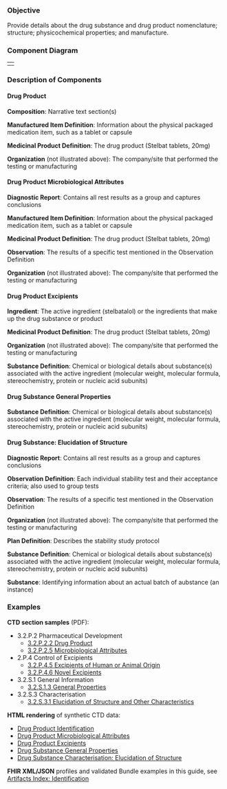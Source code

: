 ### Objective
Provide details about the drug substance and drug product nomenclature; structure; physicochemical properties; and manufacture.

### Component Diagram
<table>
<tr><td> </td></tr>
</table>
 
### Description of Components
#### Drug Product
**Composition**: Narrative text section(s)

**Manufactured Item Definition**: Information about the physical packaged medication item, such as a tablet or capsule

**Medicinal Product Definition**: The drug product (Stelbat tablets, 20mg)

**Organization** (not illustrated above): The company/site that performed the testing or manufacturing

#### Drug Product Microbiological Attributes
**Diagnostic Report**: Contains all rest results as a group and captures conclusions

**Manufactured Item Definition**: Information about the physical packaged medication item, such as a tablet or capsule

**Medicinal Product Definition**: The drug product (Stelbat tablets, 20mg)

**Observation**: The results of a specific test mentioned in the Observation Definition

**Organization** (not illustrated above): The company/site that performed the testing or manufacturing

#### Drug Product Excipients
**Ingredient**: The active ingredient (stelbatalol) or the ingredients that make up the drug substance or product

**Medicinal Product Definition**: The drug product (Stelbat tablets, 20mg)

**Organization** (not illustrated above): The company/site that performed the testing or manufacturing

**Substance Definition**: Chemical or biological details about substance(s) associated with the active ingredient (molecular weight, molecular formula, stereochemistry, protein or nucleic acid subunits) 

#### Drug Substance General Properties
**Substance Definition**: Chemical or biological details about substance(s) associated with the active ingredient (molecular weight, molecular formula, stereochemistry, protein or nucleic acid subunits) 

#### Drug Substance: Elucidation of Structure
**Diagnostic Report**: Contains all rest results as a group and captures conclusions

**Observation Definition**: Each individual stability test and their acceptance criteria; also used to group tests

**Observation**: The results of a specific test mentioned in the Observation Definition

**Organization** (not illustrated above): The company/site that performed the testing or manufacturing

**Plan Definition**: Describes the stability study protocol

**Substance Definition**: Chemical or biological details about substance(s) associated with the active ingredient (molecular weight, molecular formula, stereochemistry, protein or nucleic acid subunits) 

**Substance**: Identifying information about an actual batch of aubstance (an instance)

### Examples
**CTD section samples** (PDF):

- 3.2.P.2 Pharmaceutical Development
  - <a href="https://github.com/HL7/uv-dx-pq/raw/master/input/examples-pdf/3.2.P.2.2_Drug_Product.pdf ">3.2.P.2.2 Drug Product</a>
  - <a href="https://github.com/HL7/uv-dx-pq/raw/master/input/examples-pdf/3.2.P.2.5_Microbiological_Attributes.pdf ">3.2.P.2.5 Microbiological Attributes</a>
- 2.P.4 Control of Excipients
  - <a href="https://github.com/HL7/uv-dx-pq/raw/master/input/examples-pdf/3.2.P.4.5_Excipients_of_Human_or_Animal_Origin.pdf ">3.2.P.4.5 Excipients of Human or Animal Origin</a>
  - <a href="https://github.com/HL7/uv-dx-pq/raw/master/input/examples-pdf/3.2.P.4.6_Novel_Excipients.pdf ">3.2.P.4.6 Novel Excipients</a>
- 3.2.S.1 General Information
  - <a href="https://github.com/HL7/uv-dx-pq/raw/master/input/examples-pdf/3.2.S.1.3_General_Properties.pdf ">3.2.S.1.3 General Properties</a>
- 3.2.S.3 Characterisation
  - <a href="https://github.com/HL7/uv-dx-pq/raw/master/input/examples-pdf/3.2.S.3.1_Elucidation_of_Structure_and_Other_Characteristics.pdf ">3.2.S.3.1 Elucidation of Structure and Other Characteristics</a>

**HTML rendering** of synthetic CTD data:
- <a href="identification_rend_p1.html">Drug Product Identification</a>
- <a href="identification_rend_p2.html">Drug Product Microbiological Attributes</a>
- <a href="identification_rend_p3.html">Drug Product Excipients</a>
- <a href="identification_rend_s1.html">Drug Substance General Properties</a>
- <a href="identification_rend_s2.html">Drug Substance Characterisation: Elucidation of Structure</a>

**FHIR XML/JSON** profiles and validated Bundle examples in this guide, see [Artifacts Index: Identification](artifacts.html#identification)